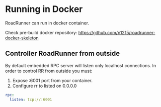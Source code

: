 # Running in Docker
RoadRunner can run in docker container.

Check pre-build docker repository: https://github.com/n1215/roadrunner-docker-skeleton

## Controller RoadRunner from outside
By default embedded RPC server will listen only localhost connections. In order to control RR from outside you must:

1) Expose :6001 port from your container.
2) Configure rr to listed on 0.0.0.0

```yaml
rpc:
  listen: tcp://:6001
```
